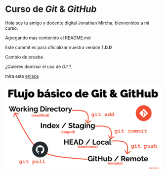 # Curso de _Git_ & _GitHub_

Hola soy tu amigo y docente digital Jonathan Mircha, bienvenidos a mi curso.

Agregando mas contenido al README.md

Este commit es para oficializar nuestra version **1.0.0**

Cambio de prueba

¿Quieres dominar el uso de _Git_ ?,

mira este [enlace](https://jonmircha.com/git#etiquetas)

![Flujo de Git](git-flow.png)

